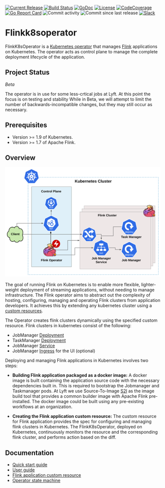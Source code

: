 [![Current Release](https://img.shields.io/github/release/lyft/flinkk8soperator.svg)](https://github.com/lyft/flinkk8soperator/releases/latest)
[![Build Status](https://travis-ci.org/lyft/flinkk8soperator.svg?branch=master)](https://travis-ci.org/lyft/flinkk8soperator)
[![GoDoc](https://godoc.org/github.com/lyft/flinkk8soperator?status.svg)](https://godoc.org/github.com/lyft/flinkk8soperator)
[![License](https://img.shields.io/badge/LICENSE-Apache2.0-ff69b4.svg)](http://www.apache.org/licenses/LICENSE-2.0.html)
[![CodeCoverage](https://img.shields.io/codecov/c/github/lyft/flinkk8soperator.svg)](https://codecov.io/gh/lyft/flinkk8soperator)
[![Go Report Card](https://goreportcard.com/badge/github.com/lyft/flinkk8soperator)](https://goreportcard.com/report/github.com/lyft/flinkk8soperator)
![Commit activity](https://img.shields.io/github/commit-activity/w/lyft/flinkk8soperator.svg?style=plastic)
![Commit since last release](https://img.shields.io/github/commits-since/lyft/flinkk8soperator/latest.svg?style=plastic)
[![Slack](https://img.shields.io/badge/slack-join_chat-white.svg?logo=slack&style=social)](https://join.slack.com/t/flinkk8soperator/shared_invite/enQtNzIxMjc5NDYxODkxLTEwMThmN2I0M2QwYjM3ZDljYTFhMGRiNDUzM2FjZGYzNTRjYWNmYTE1NzNlNWM2YWM5NzNiNGFhMTkxZjA4OGU)


# Flinkk8soperator
FlinkK8sOperator is a [Kubernetes operator](https://coreos.com/operators/) that manages [Flink](https://flink.apache.org/) applications on Kubernetes. The operator acts as control plane to manage the complete deployment lifecycle of the application.


## Project Status

*Beta*

The operator is in use for some less-crtical jobs at Lyft. At this point the focus is on testing and stability While in 
Beta, we will attempt to limit the number of backwards-incompatible changes, but they may still occur as necessary. 

## Prerequisites
* Version >= 1.9 of Kubernetes.
* Version >= 1.7 of Apache Flink.

## Overview

![Flink operator overview](docs/flink-operator-overview.svg)

The goal of running Flink on Kubernetes is to enable more flexible, lighter-weight deployment of streaming applications, without needing to manage infrastructure. The Flink operator aims to abstract out the complexity of hosting, configuring, managing and operating Flink clusters from application developers. It achieves this by extending any kubernetes cluster using a [custom resources](https://kubernetes.io/docs/concepts/extend-kubernetes/api-extension/custom-resources).

The Operator creates flink clusters dynamically using the specified custom resource. Flink clusters in kubernetes consist of the following:
* JobManager [Deployment](https://kubernetes.io/docs/concepts/workloads/controllers/deployment/)
* TaskManager [Deployment](https://kubernetes.io/docs/concepts/workloads/controllers/deployment/)
* JobManager [Service](https://kubernetes.io/docs/concepts/services-networking/service/)
* JobManager [Ingress](https://kubernetes.io/docs/concepts/services-networking/ingress/) for the UI (optional)

Deploying and managing Flink applications in Kubernetes involves two steps:

* **Building Flink application packaged as a docker image:** A docker image is built containing the application source code with the necessary dependencies built in. This is required to bootstrap the Jobmanager and Taskmanager pods. At Lyft we use Source-To-Image [S2I](https://docs.openshift.com/container-platform/3.11/architecture/core_concepts/builds_and_image_streams.html#source-build) as the image build tool that provides a common builder image with Apache Flink pre-installed. The docker image could be built using any pre-existing workflows at an organization.

* **Creating the Flink application custom resource:** The custom resource for Flink application provides the spec for configuring and managing flink clusters in Kubernetes. The FlinkK8sOperator, deployed on Kubernetes, continuously monitors the resource and the corresponding flink cluster, and performs action based on the diff.

## Documentation

* [Quick start guide](/docs/quick-start-guide.md)
* [User guide](/docs/user_guide.md)
* [Flink application custom resource](/docs/crd.md)
* [Operator state machine](/docs/state_machine.md)
